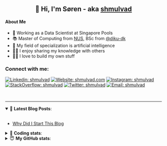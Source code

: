 <h2 align="center">
	👋 Hi, I'm Søren - aka <a href="https://shmulvad.com">shmulvad</a>
</h2>

#### About Me
- 🤖 Working as a Data Scientist at Singapore Pools
- 📚 Master of Computing from [NUS], BSc from [@diku-dk]
- 🧠 My field of specialization is artificial intelligence
- 👨‍🏫 I enjoy sharing my knowledge with others
- 👨‍💻 I love to build my own stuff

### Connect with me:

[![Linkedin: shmulvad](https://img.shields.io/badge/shmulvad-blue?style=flat&logo=Linkedin&logoColor=white)][linkedin]
[![Website: shmulvad.com](https://img.shields.io/badge/shmulvad.com-47CCCC?&style=flat&logo=Google-Chrome&logoColor=white)][website]
[![Instagram: shmulvad](https://img.shields.io/badge/-@shmulvad-purple?style=flat&logo=Instagram&logoColor=white)][instagram]
[![StackOverflow: shmulvad](https://img.shields.io/badge/shmulvad-FE7A16?style=flat&logo=stack-overflow&logoColor=white)][stackOverflow]
[![Twitter: shmulvad](https://img.shields.io/badge/@shmulvad-1ca0f1?style=flat&logo=twitter&logoColor=white)][twitter]
[![Email: shmulvad](https://img.shields.io/badge/shmulvad-D14836?style=flat&logo=gmail&logoColor=white)][mail]

<br />

---

<details open>
 <summary>📕 <b>Latest Blog Posts</b>: </summary>

<br>

<!-- BLOG-POST-LIST:START -->
- [Why Did I Start This Blog](https://shmulvad.com/blog/why-did-start-this-blog)
<!-- BLOG-POST-LIST:END -->

</details>

<!-- --- -->

<details>
 <summary>🤖 <b>Coding stats</b>: </summary>

<br>

NOTE: Doesn't track coding at work or work done in environments such as Jupyter Notebooks.

<!--START_SECTION:waka-->
![Code Time](http://img.shields.io/badge/Code%20Time-2%2C198%20hrs%2057%20mins-blue)

**I'm a Night 🦉** 

```text
🌞 Morning                431 commits         ██░░░░░░░░░░░░░░░░░░░░░░░   09.15 % 
🌆 Daytime                1225 commits        ███████░░░░░░░░░░░░░░░░░░   26.01 % 
🌃 Evening                1937 commits        ██████████░░░░░░░░░░░░░░░   41.13 % 
🌙 Night                  1117 commits        ██████░░░░░░░░░░░░░░░░░░░   23.72 % 
```


📊 **This Week I Spent My Time On** 

```text
💬 Programming Languages: 
Python                   13 hrs 3 mins       ████████████████████░░░░░   78.20 % 
Other                    1 hr 55 mins        ███░░░░░░░░░░░░░░░░░░░░░░   11.51 % 
TypeScript               41 mins             █░░░░░░░░░░░░░░░░░░░░░░░░   04.15 % 
CSS                      10 mins             ░░░░░░░░░░░░░░░░░░░░░░░░░   01.06 % 
JavaScript               9 mins              ░░░░░░░░░░░░░░░░░░░░░░░░░   00.95 % 

🔥 Editors: 
VS Code                  14 hrs 44 mins      ██████████████████████░░░   88.25 % 
Zsh                      1 hr 54 mins        ███░░░░░░░░░░░░░░░░░░░░░░   11.40 % 
Sublime Text             3 mins              ░░░░░░░░░░░░░░░░░░░░░░░░░   00.36 % 

🐱‍💻 Projects: 
company-scrapers         9 hrs 41 mins       ██████████████░░░░░░░░░░░   57.99 % 
datapakke-interface      3 hrs 4 mins        █████░░░░░░░░░░░░░░░░░░░░   18.46 % 
sppl-chatbot             2 hrs 6 mins        ███░░░░░░░░░░░░░░░░░░░░░░   12.60 % 
hit-locator              56 mins             █░░░░░░░░░░░░░░░░░░░░░░░░   05.64 % 
overvaagning-admin       49 mins             █░░░░░░░░░░░░░░░░░░░░░░░░   04.95 % 
```


 Last Updated on 15/10/2023 18:40:07 UTC
<!--END_SECTION:waka-->

</details>

<!-- --- -->

<details>
 <summary>😇 <b>My GitHub stats</b>: </summary>

<br>

<img align="left" alt="shmulvad's Github Stats" src="https://github-readme-stats.vercel.app/api?username=shmulvad&show_icons=true&hide_border=true" />

</details>



[website]: https://shmulvad.com
[twitter]: https://twitter.com/shmulvad
[linkedin]: https://linkedin.com/in/shmulvad
[instagram]: https://instagram.com/shmulvad
[stackOverflow]: https://stackoverflow.com/users/9248793/shmulvad
[mail]: mailto:shmulvad@gmail.com
[@diku-dk]: https://github.com/diku-dk
[github]: https://github.com/shmulvad
[NUS]: https://www.nus.edu.sg